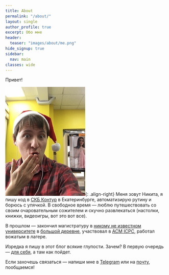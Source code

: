 ```yaml
---
title: About
permalink: "/about/"
layout: single
author_profile: true
excerpt: Обо мне
header:
  teaser: "images/about/me.png"
hide_signup: true
sidebar:
  nav: main
classes: wide
---
```


Привет!

![](/images/about/me.jpg){: .align-right} Меня зовут Никита, я пишу код в [СКБ Контур](https://kontur.ru/) в Екатеринбурге, автоматизирую рутину и борюсь с упячкой. В свободное время — люблю путешествовать со своим очаровательным сожителем и скучно развлекаться (настолки, книжки, видеоигры, вот это вот все). 

В прошлом — закончил магистратуру в [никому не известном университете](http://istu.ru/) в [большой деревне](https://ru.wikipedia.org/wiki/%D0%98%D0%B6%D0%B5%D0%B2%D1%81%D0%BA), участвовал в [ACM ICPC](https://en.wikipedia.org/wiki/ACM_International_Collegiate_Programming_Contest), работал вожатым в лагере.

Изредка я пишу в этот блог всякие глупости. Зачем? В первую очередь — [для себя](https://twitter.com/debugthings/status/661993057529688065), а там как пойдет.

Если захочешь связаться — напиши мне в [Telegram](https://telegram.me/@burlakov.nick) или на [почту](mailto:burlakov.nick@gmail.com), пообщаемся!
